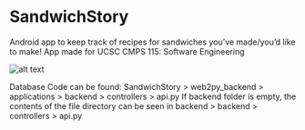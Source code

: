 # SandwichStory
Android app to keep track of recipes for sandwiches you’ve made/you’d like to make!
App made for UCSC CMPS 115: Software Engineering 

![alt text](https://raw.githubusercontent.com/cnpena/SandwichStory/screenshots/Home.png)

Database Code can be found: SandwichStory > web2py_backend > applications > backend > controllers > api.py
If backend folder is empty, the contents of the file directory can be seen in backend > backend > controllers > api.py
